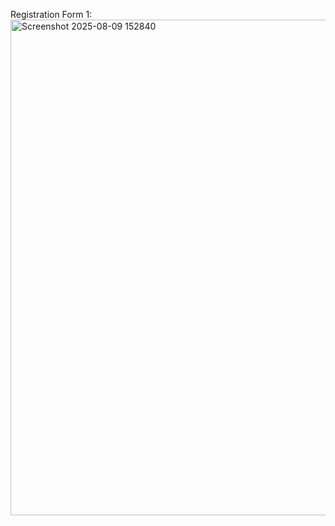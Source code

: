 Registration Form 1:
<img width="724" height="793" alt="Screenshot 2025-08-09 152840" src="https://github.com/user-attachments/assets/48b11c49-4fe1-4f5e-a028-ac0f719870ef" />
